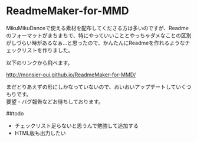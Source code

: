 ReadmeMaker-for-MMD
===================

MikuMikuDanceで使える素材を配布してくださる方は多いのですが、Readmeのフォーマットがまちまちで、特にやっていいこととやっちゃダメなことの区別がしづらい時があるなぁ…と思ったので、かんたんにReadmeを作れるようなチェックリストを作りました。

以下のリンクから飛べます。

http://monsier-oui.github.io/ReadmeMaker-for-MMD/

まだとりあえずの形にしかなっていないので、おいおいアップデートしていくつもりです。  
要望・バグ報告などお待ちしております。

##todo
* チェックリスト足らないと思うんで勉強して追加する
* HTML版も出力したい